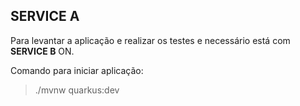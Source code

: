 ## SERVICE A

Para levantar a aplicação e realizar os testes e necessário está com **SERVICE B** ON.

Comando para iniciar aplicação:

> ./mvnw quarkus:dev


